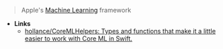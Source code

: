 > Apple's [Machine Learning](Machine%20Learning.md) framework

- **Links**
	- [hollance/CoreMLHelpers: Types and functions that make it a little easier to work with Core ML in Swift.](https://github.com/hollance/CoreMLHelpers)